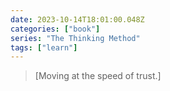 ```yaml
---
date: 2023-10-14T18:01:00.048Z
categories: ["book"]
series: "The Thinking Method"
tags: ["learn"]
---
```

> [Moving at the speed of trust.]
